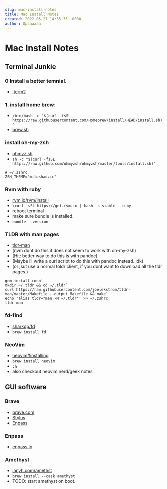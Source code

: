 ```yaml
---
slug: mac-install-notes
title: Mac Install Notes
created: 2022-05-27 14:35:35 -0600
author: Opsaaaaa
---
```



# Mac Install Notes

## Terminal Junkie

### 0 Install a better temnial.

- [Iterm2](https://iterm2.com/index.html)


### 1. install home brew:
- `/bin/bash -c "$(curl -fsSL https://raw.githubusercontent.com/Homebrew/install/HEAD/install.sh)"`
- [brew.sh](https://brew.sh)


### install oh-my-zsh
- [ohmyz.sh](https://ohmyz.sh/#install)
- `sh -c "$(curl -fsSL https://raw.github.com/ohmyzsh/ohmyzsh/master/tools/install.sh)"`

```vim
# ~/.zshrc
ZSH_THEME="miloshadzic"
```

### Rvm with ruby
- [rvm.io/rvm/install](https://rvm.io/rvm/install)
- `\curl -sSL https://get.rvm.io | bash -s stable --ruby`
- reboot terminal
- make sure bundle is installed.
- `bundle --version`


### TLDR with man pages 
- [tldr-man](https://github.com/joelekstrom/tldr-man)
- (nvm dont do this it does not seem to work with oh-my-zsh)
- (Hit: better way to do this is with pandoc)
- (Maybe ill write a curl script to do this with pandoc instead. idk)
- (or jsut use a normal toldr client, if you dont want to download all the tldr pages.)

```
gem install ronn`
mkdir ~/.tldr && cd ~/.tldr`
curl https://raw.githubusercontent.com/joelekstrom/tldr-man/master/Makefile --output Makefile && make`
echo 'alias tldr="man -M ~/.tldr"' >> ~/.zshrc
tldr man
```

### fd-find
- [sharkdp/fd](https://github.com/sharkdp/fd#installation)
- `brew install fd`


### NeoVim

- [neovim#installing](https://github.com/neovim/neovim/wiki/Installing-Neovim)
- `brew install neovim`
- `:h`
- also checkout neovim nerd/geek notes


## GUI software

### Brave
- [brave.com](https://brave.com/)
- [Stylus](https://chrome.google.com/webstore/detail/stylus/clngdbkpkpeebahjckkjfobafhncgmne)
- [Enpass](https://chrome.google.com/webstore/detail/enpass-password-manager/kmcfomidfpdkfieipokbalgegidffkal)


### Enpass
- [enpass.io](https://www.enpass.io/)


### Amethyst
- [ianyh.com/amethst](https://ianyh.com/amethyst/)
- `brew install --cask amethyst`
- TODO: start amethyst on boot.






